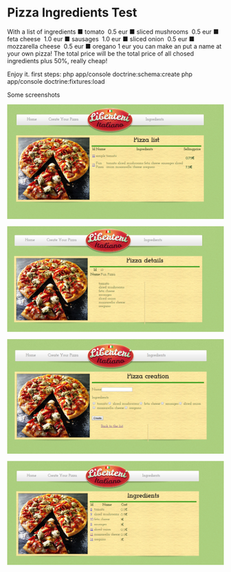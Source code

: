 Pizza Ingredients Test
========================
With a list of ingredients 
■ tomato ­ 0.5 eur 
■ sliced mushrooms ­ 0.5 eur 
■ feta cheese ­ 1.0 eur 
■ sausages ­ 1.0 eur 
■ sliced onion ­ 0.5 eur 
■ mozzarella cheese ­ 0.5 eur 
■ oregano 1 eur 
you can make an put a name at your own pizza!
The total price will be the total price of all chosed ingredients plus 50%, really cheap!

Enjoy it.
first steps:
php app/console doctrine:schema:create
php app/console doctrine:fixtures:load

Some screenshots

![Pizza list](https://raw.githubusercontent.com/kerojohan/PizzeriaSymfony2/master/web/img/pizzalist.png)

![Pizza details](https://raw.githubusercontent.com/kerojohan/PizzeriaSymfony2/master/web/img/pizzadetails.png)

![Pizza creation](https://raw.githubusercontent.com/kerojohan/PizzeriaSymfony2/master/web/img/pizzacreation.png)

![Ingredients list](https://raw.githubusercontent.com/kerojohan/PizzeriaSymfony2/master/web/img/ingredients.png)


